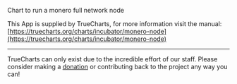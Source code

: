 Chart to run a monero full network node

This App is supplied by TrueCharts, for more information visit the manual: [https://truecharts.org/charts/incubator/monero-node](https://truecharts.org/charts/incubator/monero-node)

---

TrueCharts can only exist due to the incredible effort of our staff.
Please consider making a [donation](https://truecharts.org/sponsor) or contributing back to the project any way you can!
